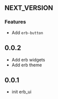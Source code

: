 ## NEXT_VERSION

### Features

- Add `erb-button`

## 0.0.2

- Add erb widgets
- Add erb theme

## 0.0.1

- init erb_ui
